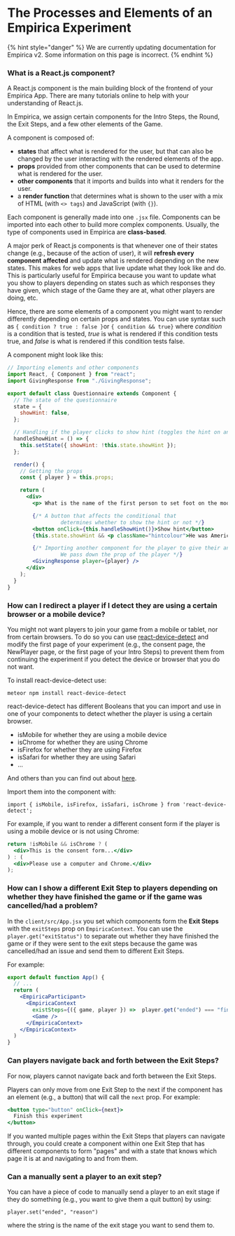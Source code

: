# The Processes and Elements of an Empirica Experiment

{% hint style="danger" %}
We are currently updating documentation for Empirica v2. Some information on
this page is incorrect.
{% endhint %}

### What is a React.js component?

A React.js component is the main building block of the frontend of your Empirica App. There are many tutorials online to help with your understanding of React.js.

In Empirica, we assign certain components for the Intro Steps, the Round, the Exit Steps, and a few other elements of the Game.

A component is composed of:

- **states** that affect what is rendered for the user, but that can also be changed by the user interacting with the rendered elements of the app.
- **props** provided from other components that can be used to determine what is rendered for the user.
- **other components** that it imports and builds into what it renders for the user.
- a **render function** that determines what is shown to the user with a mix of HTML (with `<> tags`) and JavaScript (with `{}`).

Each component is generally made into one `.jsx` file. Components can be imported into each other to build more complex components. Usually, the type of components used in Empirica are **class-based**.

A major perk of React.js components is that whenever one of their states change (e.g., because of the action of user), it will **refresh every component** **affected** and update what is rendered depending on the new states. This makes for web apps that live update what they look like and do. This is particularly useful for Empirica because you want to update what you show to players depending on states such as which responses they have given, which stage of the Game they are at, what other players are doing, etc.

Hence, there are some elements of a component you might want to render differently depending on certain props and states. You can use syntax such as `{ condition ? true : false }`or `{ condition && true}` where _condition_ is a condition that is tested, _true_ is what is rendered if this condition tests true, and _false_ is what is rendered if this condition tests false.

A component might look like this:

```jsx
// Importing elements and other components
import React, { Component } from "react";
import GivingResponse from "./GivingResponse";

export default class Questionnaire extends Component {
  // The state of the questionnaire
  state = {
    showHint: false,
  };

  // Handling if the player clicks to show hint (toggles the hint on and off)
  handleShowHint = () => {
    this.setState({ showHint: !this.state.showHint });
  };

  render() {
    // Getting the props
    const { player } = this.props;

    return (
      <div>
        <p> What is the name of the first person to set foot on the moon?</p>

        {/* A button that affects the conditional that
                 determines whether to show the hint or not */}
        <button onClick={this.handleShowHint()}>Show hint</button>
        {this.state.showHint && <p className="hintcolour">He was American.</p>}

        {/* Importing another component for the player to give their answer.
                 We pass down the prop of the player */}
        <GivingResponse player={player} />
      </div>
    );
  }
}
```

### How can I redirect a player if I detect they are using a certain browser or a mobile device?

You might not want players to join your game from a mobile or tablet, nor from certain browsers. To do so you can use [react-device-detect](https://www.npmjs.com/package/react-device-detect) and modify the first page of your experiment (e.g., the consent page, the NewPlayer page, or the first page of your Intro Steps) to prevent them from continuing the experiment if you detect the device or browser that you do not want.

To install react-device-detect use:

```
meteor npm install react-device-detect
```

react-device-detect has different Booleans that you can import and use in one of your components to detect whether the player is using a certain browser.

- isMobile for whether they are using a mobile device
- isChrome for whether they are using Chrome
- isFirefox for whether they are using Firefox
- isSafari for whether they are using Safari
- ...

And others than you can find out about [here](https://www.npmjs.com/package/react-device-detect).

Import them into the component with:

```
import { isMobile, isFirefox, isSafari, isChrome } from 'react-device-detect';
```

For example, if you want to render a different consent form if the player is using a mobile device or is not using Chrome:

```jsx
return !isMobile && isChrome ? (
  <div>This is the consent form...</div>
) : (
  <div>Please use a computer and Chrome.</div>
);
```

### How can I show a different Exit Step to players depending on whether they have finished the game or if the game was cancelled/had a problem?

In the `client/src/App.jsx` you set which components form the **Exit Steps** with
the `exitSteps` prop on `EmpiricaContext`. You can use the
`player.get("exitStatus")` to separate out whether they have finished the game
or if they were sent to the exit steps because the game was cancelled/had an
issue and send them to different Exit Steps.

For example:

```jsx
export default function App() {
  // ...
  return (
    <EmpiricaParticipant>
      <EmpiricaContext
        existSteps={({ game, player }) =>  player.get("ended") === "finished" ? [PostSurvey, Thanks] : [Sorry]}>
        <Game />
      </EmpiricaContext>
    </EmpiricaContext>
  )
}
```

### Can players navigate back and forth between the Exit Steps?

For now, players cannot navigate back and forth between the Exit Steps.

Players can only move from one Exit Step to the next if the component has an element (e.g., a button) that will call the `next` prop. For example:

```jsx
<button type="button" onClick={next}>
  Finish this experiment
</button>
```

If you wanted multiple pages within the Exit Steps that players can navigate through, you could create a component within one Exit Step that has different components to form "pages" and with a state that knows which page it is at and navigating to and from them.

### Can a manually sent a player to an exit step?

You can have a piece of code to manually send a player to an exit stage if they do something (e.g., you want to give them a quit button) by using:

```
player.set("ended", "reason")
```

where the string is the name of the exit stage you want to send them to.

<!--
### How can I use bots?

In the `server/bots.js` you can create bots for them to participate in your games.

See [this part](../guides/tutorial-your-first-experiment/part-3-adding-bots.md) of the tutorial for more details.

```jsx
Empirica.bot("bob", {
  // // NOT SUPPORTED Called at the beginning of each stage (after onRoundStart/onStageStart)
  // onStageStart(bot, game, round, stage, players) {},

  // Called during each stage at tick interval (~1s at the moment)
  onStageTick(bot, game, round, stage, secondsRemaining) {},

  // // NOT SUPPORTED A player has changed a value
  // // This might happen a lot!
  // onStagePlayerChange(bot, game, round, stage, players, player) {}

  // // NOT SUPPORTED Called at the end of the stage (after it finished, before onStageEnd/onRoundEnd is called)
  // onStageEnd(bot, game, round, stage, players) {}
});
``` -->
